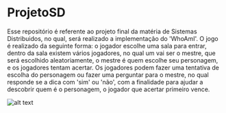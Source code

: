 # ProjetoSD
Esse repositório é referente ao projeto final da matéria de Sistemas Distribuidos, no qual, será realizado a implementação do 'WhoAmI'.
O jogo é realizado da seguinte forma: o jogador escolhe uma sala para entrar, dentro da sala existem vários jogadores, no qual um vai ser o mestre, que será escolhido aleatoriamente, o mestre é quem escolhe seu personagem, e os jogadores tentam acertar. Os jogadores podem fazer uma tentativa de escolha do personagem ou fazer uma perguntar para o mestre, no qual responde se a dica com 'sim' ou 'não', com a finalidade para ajudar a descobrir quem é o personagem, o jogador que acertar primeiro vence.

![alt text](https://www.draw.io/?lightbox=1&highlight=0000ff&edit=_blank&layers=1&nav=1&title=Untitled%20Diagram.drawio&fbclid=IwAR2NCXAmV2RWZRMlc36_gUMSR-K1cG1_KaHVdGBXQ5kqiD4N6FWHFafNDZ0#R1VjZctsgFP0aP8YjhCTLj4mTbtNmPOPpZHmjgkg0WLgIx3a%2FvlCBNpSlrh3bfvDAAS7ccw9w0QBO5uuPAi2ybxwTNvA9vB7Ay4Hvj%2F1I%2FWtgUwJhOC6BVFBcQqAGZvQ3MaBn0CXFpGh1lJwzSRdtMOF5ThLZwpAQfNXu9sBZe9YFSokDzBLEXPSGYpmVaOyPavwToWlmZwaR8W%2BObGfjSZEhzFcNCF4N4ERwLsvSfD0hTHNneSnHfXimtVqYILl8y4Dg7lEUP%2B5vrz9ffv2eTn8tf97cn4GwNPOE2NJ4bFYrN5YCwZc5JtoKGMCLVUYlmS1QoltXKuYKy%2BScmWaMiqzqa2wTIcn62VWDigulIcLnRIqN6mIHeGaFRj%2BxYXNVByOIDJY1AgGhAZERQFqZrjlSBUPTP1A2chibIiEpRsdFHAy9FnEgdJkDox7mQLwv5kDkUDdDzOVNOS3b5BRS8Ecy4YwLheQ8Vz0vHihjHQgxmuaqmiiSiMIvNIVU7eZz0zCnGOtpeqNRx8vbQ0Aq6ZqAjHviAXri4e8rHNbwzvb%2BLrZ71FEt7GEp6GMp2BdN0GHpC0%2FVUS4UCA5PWNw%2BH6st3SBs3MPX3ugKXqDrCPTVoavaXYeiy71%2Fa7rg8dF1aHW5N0hN1%2FXR0QUPrS4AXj%2FiSY7PdaKsr02GioImfy9cldO4cIMuRYnY3KrKmTf0vMgid%2Fr2HAIwssDl2tynZW3TrE2JoMpRfVOX4JrKW2tflUtjoanVlnTFGir9IdhJ4ztBUz7zpUjI6ye9cj0l8oV%2Bo34RNIIc9gTZYoIwJOlTe7l9kTczTDlVjtQa6%2BR1gdcRT%2BmmGdV8D3QM%2BV7bUJUwWkMlD46hv0Ks3P4Pbfrvo00Qt7UJY3iC2gxOQZt%2B980x2lKbEEbDcdyxBYZeOK5%2F4fuq1U0Dd6bWLZRVKdxrizsCYBtx71Co4SkK1XlkvV2owXCsjuDq18mXQNzb%2FE6i9fuu%2F4jpxzWmT6qY6uKEUf1cLmyTmqrR6qj8OF7nO8jWqm%2BM9oQJ3Gyt96m5twe5m90e8ozZ4aEQncKhADp6CLa9vbofMYKuYrbe9qpafzAuu9df3eHVHw%3D%3D)
